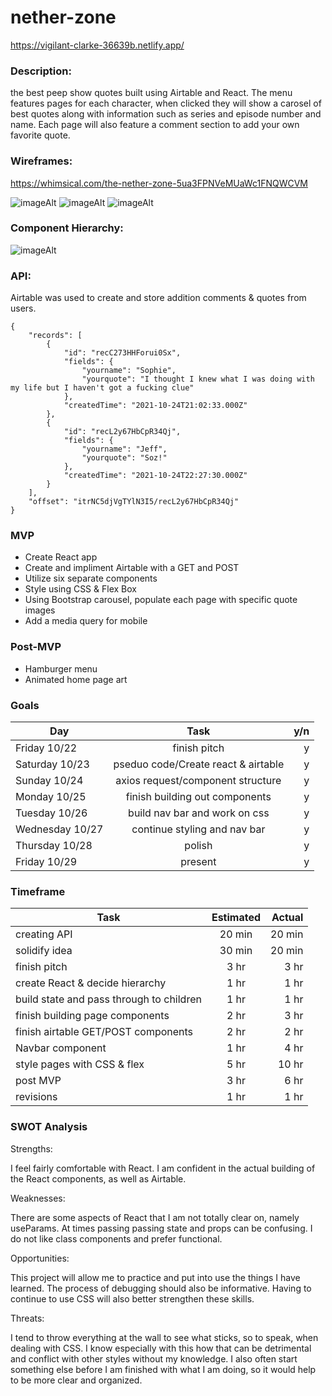 # nether-zone

https://vigilant-clarke-36639b.netlify.app/
                                     

### Description: 
the best peep show quotes built using Airtable and React. The menu features pages for each character, when clicked they will show a carosel of best quotes along with information such as series and episode number and name. Each page will also feature a comment section to add your own favorite quote.

### Wireframes: 

https://whimsical.com/the-nether-zone-5ua3FPNVeMUaWc1FNQWCVM

![imageAlt](https://i.imgur.com/B65BlMI.png "wireframe")
![imageAlt](https://i.imgur.com/h4uRZul.png "jeremy page")
![imageAlt](https://i.imgur.com/cqbitgJ.png "wireframe for mobile")

### Component Hierarchy:

![imageAlt](https://i.imgur.com/aceg0Wm.png "component hierarchy")

### API: 
Airtable was used to create and store addition comments & quotes from users. 
```
{
    "records": [
        {
            "id": "recC273HHForui0Sx",
            "fields": {
                "yourname": "Sophie",
                "yourquote": "I thought I knew what I was doing with my life but I haven't got a fucking clue"
            },
            "createdTime": "2021-10-24T21:02:33.000Z"
        },
        {
            "id": "recL2y67HbCpR34Qj",
            "fields": {
                "yourname": "Jeff",
                "yourquote": "Soz!"
            },
            "createdTime": "2021-10-24T22:27:30.000Z"
        }
    ],
    "offset": "itrNC5djVgTYlN3I5/recL2y67HbCpR34Qj"
}
```

### MVP 

* Create React app
* Create and impliment Airtable with a GET and POST
* Utilize six separate components
* Style using CSS & Flex Box 
* Using Bootstrap carousel, populate each page with specific quote images  
* Add a media query for mobile                                            

### Post-MVP
* Hamburger menu 
* Animated home page art

### Goals
| Day             | Task                                | y/n   |
| -------------   |:-------------:                      | -----:|
| Friday 10/22    | finish pitch                        |   y   |
| Saturday 10/23  | pseduo code/Create react & airtable |   y   |
| Sunday 10/24    | axios request/component structure   |   y   |
| Monday 10/25    | finish building out components      |   y   |
| Tuesday 10/26   | build nav bar and work on css       |   y   |
| Wednesday 10/27 | continue styling and nav bar        |   y   |
| Thursday 10/28  | polish                              |   y   |
| Friday 10/29    | present                             |   y   |

### Timeframe
| Task                                     | Estimated              | Actual |
| -------------                            |:-------------:         | -----: |
| creating API                             | 20 min                 | 20 min |
| solidify idea                            | 30 min                 | 20 min |
| finish pitch                             | 3 hr                   | 3 hr   |
| create React & decide hierarchy          | 1 hr                   | 1 hr   |
| build state and pass through to children | 1 hr                   | 1 hr   |
| finish building page components          | 2 hr                   | 3 hr   |
| finish airtable GET/POST components      | 2 hr                   | 2 hr   |
| Navbar component                         | 1 hr                   | 4 hr   |
| style pages with CSS & flex              | 5 hr                   | 10 hr  |
| post MVP                                 | 3 hr                   | 6 hr   |
| revisions                                | 1 hr                   | 1 hr   |

### SWOT Analysis

Strengths:

I feel fairly comfortable with React. I am confident in the actual building of the React components, as well as Airtable. 

Weaknesses: 

There are some aspects of React that I am not totally clear on, namely useParams. At times passing passing state and props can be confusing. I do not like class components and prefer functional. 

Opportunities: 

This project will allow me to practice and put into use the things I have learned. The process of debugging should also be informative. Having to continue to use CSS will also better strengthen these skills. 

Threats: 

I tend to throw everything at the wall to see what sticks, so to speak, when dealing with CSS. I know especially with this how that can be detrimental and conflict with other styles without my knowledge. I also often start something else before I am finished with what I am doing, so it would help to be more clear and organized. 
